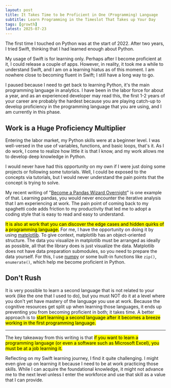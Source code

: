 ```yaml
---
layout: post
title: It Takes Time to be Proficient in One (Programming) Language
subtitle: Learn Programming in the Timeslot That Takes up Your Day
tags: [growth]
latest: 2025-07-23
---
```


The first time I touched on Python was at the start of 2022. After two years, I tried Swift, thinking that I had learned enough about Python.

My usage of Swift is for learning only. Perhaps after I become proficient at it, I could release a couple of apps. However, in reality, it took me a while to understand Swift, and I am on a learning hiatus as of this moment. I am nowhere close to becoming fluent in Swift; I still have a long way to go.

I paused because I need to get back to learning Python, it's the main programming language in analytics. I have been in the labor force for about a year, and as an experienced developer may read this, the first 1-2 years of your career are probably the hardest because you are playing catch-up to develop proficiency in the programming language that you are using, and I am currently in this phase.

## Work is a Huge Proficiency Multiplier

Entering the labor market, my Python skills were at a beginner level. I was well-versed in the use of variables, functions, and basic loops, that's it. As I do work, I come to realize how little it is that I know, and my work allows me to develop deep knowledge in Python. 

I would never have had this opportunity on my own if I were just doing some projects or following some tutorials. Well, I could be exposed to the concepts via tutorials, but I would never understand the pain points that the concept is trying to solve.

My recent writing of "[Become a Pandas Wizard Overnight](https://roijacob.com/2025/07/06/become-a-pandas-wizard/ )" is one example of that. Learning pandas, you would never encounter the iterative analysis that I am experiencing at work. The pain point of coming back to my spaghetti code adds friction to my productivity that led me to adopt a coding style that is easy to read and easy to understand.

<mark>It is also at work that you can discover the edge cases and hidden quirks of a programming language.</mark> For me, I have the opportunity on doing it by using [matplotlib](https://matplotlib.org/). To give context, matplotlib has an object-oriented structure. The data you visualize in matplotlib must be arranged as ideally as possible, all that the library does is just visualize the data. Matplotlib does not have data preparation submodules, so you need to prepare the data yourself. For this, I use [numpy](https://numpy.org/) or some built-in functions like `zip()`, `enumerate()`, which help me become proficient in Python.

## Don't Rush

It is very possible to learn a second language that is not related to your work (like the one that I used to do), but you must NOT do it at a level where you don't yet have mastery of the language you use at work. Because the cognitive resources get split up when learning those languages, it ends up preventing you from becoming proficient in both; it takes time. A better approach is to <mark>start learning a second language after it becomes a breeze working in the first programming language.</mark>

<div class="conclusion-divider">
    <hr>
</div>

The key takeaway from this writing is that <mark>if you want to learn a programming language (or even a software such as Microsoft Excel), you must be at a job learning it.</mark>

Reflecting on my Swift learning journey, I find it quite challenging. I might even give up on learning it because I need to be at work practicing those skills. While I can acquire the foundational knowledge, it might not advance me to the next level unless I enter the workforce and use that skill as a value that I can provide.